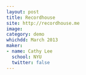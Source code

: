 ```yaml
---
layout: post
title: Recordhouse
site: http://recordhouse.me
image:
category: demo 
whichdd: March 2013
maker:
- name: Cathy Lee
  school: NYU
  twitter: false
---
```


